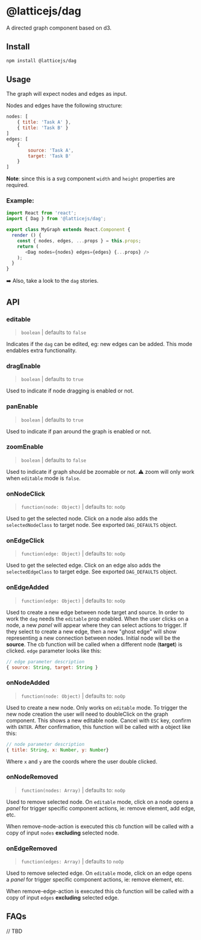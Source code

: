 # @latticejs/dag

A directed graph component based on d3. 

## Install

```bash
npm install @latticejs/dag
```


## Usage

The graph will expect nodes and edges as input. 

Nodes and edges have the following structure: 

```javascript
nodes: [
    { title: 'Task A' },
    { title: 'Task B' }
]
edges: [
    { 
        source: 'Task A',
        target: 'Task B'
    }
]
```

**Note**: since this is a svg component `width` and `height` properties are required.

### Example:  

```javascript
import React from 'react';
import { Dag } from '@latticejs/dag';

export class MyGraph extends React.Component {
  render () {
    const { nodes, edges, ...props } = this.props;
    return (
       <Dag nodes={nodes} edges={edges} {...props} />
    );
  }
}

```

:arrow_right: Also, take a look to the `dag` stories.

<!-- start:api -->
## API

### editable

> `boolean` | defaults to `false`

Indicates if the `dag` can be edited, eg: new edges can be added. This mode endables extra functionality.

### dragEnable

> `boolean` | defaults to `true`

Used to indicate if node dragging is enabled or not.

### panEnable

> `boolean` | defaults to `true`

Used to indicate if pan around the graph is enabled or not.

### zoomEnable

> `boolean` | defaults to `false`

Used to indicate if graph should be zoomable or not.
:warning: zoom will only work when `editable` mode is `false`. 

### onNodeClick

> `function(node: Object)` | defaults to: `noOp`

Used to get the selected node. Click on a node also adds the `selectedNodeClass` to target node. See exported `DAG_DEFAULTS` object.

### onEdgeClick

> `function(edge: Object)` | defaults to: `noOp`

Used to get the selected edge. Click on an edge also adds the `selectedEdgeClass` to target edge. See exported `DAG_DEFAULTS` object.

### onEdgeAdded

> `function(edge: Object)` | defaults to: `noOp`

Used to create a new edge between node target and source. In order to work the `dag` needs the `editable` prop enabled. When the user clicks on a node, a new _panel_ will appear where they can select actions to trigger. If they select to create a new edge, then a new "ghost edge" will show representing a new connection between nodes. Initial node will be the **source**. The cb function will be called when a different node (**target**) is clicked.
`edge` parameter looks like this:

```javascript
// edge parameter description
{ source: String, target: String }
```

### onNodeAdded

> `function(node: Object)` | defaults to: `noOp`

Used to create a new node. Only works on `editable` mode. To trigger the new node creation the user will need to doubleClick on the graph component. This shows a new editable node. Cancel with `ESC` key, confirm with `ENTER`. After confirmation, this function will be called with a object like this:

```javascript
// node parameter description
{ title: String, x: Number, y: Number}
```
Where `x` and `y` are the coords where the user double clicked.

### onNodeRemoved

> `function(nodes: Array)` | defaults to: `noOp`

Used to remove selected node. On `editable` mode, click on a node opens a _panel_ for trigger specific component actions, ie: remove element, add edge, etc. 

When remove-node-action is executed this cb function will be called with a copy of input `nodes` **excluding** selected node.

### onEdgeRemoved

> `function(edges: Array)` | defaults to `noOp`

Used to remove selected edge. On `editable` mode, click on an edge opens a _panel_ for trigger specific component actions, ie: remove element, etc.

When remove-edge-action is executed this cb function will be called with a copy of input `edges` **excluding** selected edge.

<!-- end:api -->

## FAQs

// TBD
